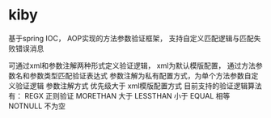 kiby
====

基于spring IOC， AOP实现的方法参数验证框架， 支持自定义匹配逻辑与匹配失败错误消息

可通过xml和参数注解两种形式定义验证逻辑， xml为默认模版配置， 通过方法参数名和参数类型匹配验证表达式
参数注解为私有配置方式，为单个方法参数自定义验证逻辑
参数注解方式 优先级大于 xml模版配置方式
目前支持的验证逻辑算法有：
REGX  正则验证
MORETHAN 大于
LESSTHAN 小于
EQUAL 相等
NOTNULL  不为空

